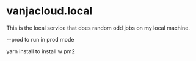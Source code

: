# vanjacloud.local

This is the local service that does random odd jobs on my local machine.

--prod to run in prod mode

yarn install to install w pm2
